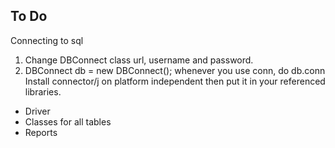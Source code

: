 ## To Do
Connecting to sql
1. Change DBConnect class url, username and password.
2. DBConnect db = new DBConnect();
   whenever you use conn, do db.conn
Install connector/j on platform independent then put it in your referenced libraries.
- Driver
- Classes for all tables
- Reports
